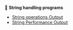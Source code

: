 📌 **String handling programs**


- [String operations Output](Stringhandle.png)
- [String Performance Output](StringPer.png)

